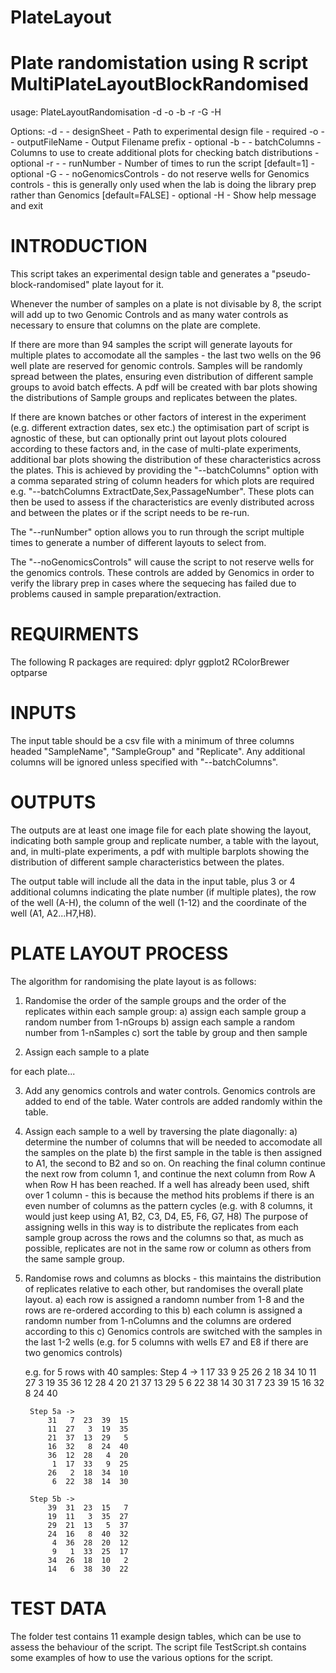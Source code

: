 # PlateLayout
Plate randomistation using R script MultiPlateLayoutBlockRandomised
===================================================================

usage:
PlateLayoutRandomisation -d <designSheet> -o <outputFile> -b <batchColumnHeaders> -r <NumberOfRuns> -G -H 

Options:
    -d - <string>  - designSheet - Path to experimental design file - required
    -o - <string>  - outputFileName - Output Filename prefix - optional
    -b - <string>  - batchColumns - Columns to use to create additional plots for checking batch distributions - optional
    -r - <integer> - runNumber - Number of times to run the script [default=1] - optional
    -G - <FLAG>    - noGenomicsControls - do not reserve wells for Genomics controls - this is generally only used when the lab is doing the library prep rather than Genomics [default=FALSE] - optional
    -H - Show help message and exit

INTRODUCTION
============
This script takes an experimental design table and generates a "pseudo-block-randomised" plate layout for it. 

Whenever the number of samples on a plate is not divisable by 8, the script will add up to two Genomic Controls and as many water controls as necessary to ensure that columns on the plate are complete.

If there are more than 94 samples the script will generate layouts for multiple plates to accomodate all the samples - the last two wells on the 96 well plate are reserved for genomic controls. Samples will be randomly spread between the plates, ensuring even distribution of different sample groups to avoid batch effects. A pdf will be created with bar plots showing the distributions of Sample groups and replicates between the plates.

If there are known batches or other factors of interest in the experiment (e.g. different extraction dates, sex etc.) the optimisation part of script is agnostic of these, but can optionally print out layout plots coloured according to these factors and, in the case of multi-plate experiments, additional bar plots showing the distribution of these characteristics across the plates. This is achieved by providing the "--batchColumns" option with a comma separated string of column headers for which plots are required e.g. "--batchColumns ExtractDate,Sex,PassageNumber". These plots can then be used to assess if the characteristics are evenly distributed across and between the plates or if the script needs to be re-run. 

The "--runNumber" option allows you to run through the script multiple times to generate a number of different layouts to select from.

The "--noGenomicsControls" will cause the script to not reserve wells for the genomics controls. These controls are added by Genomics in order to verify the library prep in cases where the sequecing has failed due to problems caused in sample preparation/extraction. 

REQUIRMENTS
===========
The following R packages are required:
    dplyr
    ggplot2
    RColorBrewer
    optparse

INPUTS
======
The input table should be a csv file with a minimum of three columns headed "SampleName", "SampleGroup" and "Replicate". Any additional columns will be ignored unless specified with "--batchColumns".

OUTPUTS
=======
The outputs are at least one image file for each plate showing the layout, indicating both sample group and replicate number, a table with the layout, and, in multi-plate experiments, a pdf with multiple barplots showing the distribution of different sample characteristics between the plates.

The output table will include all the data in the input table, plus 3 or 4 additional columns indicating the plate number (if multiple plates), the row of the well (A-H), the column of the well (1-12) and the coordinate of the well (A1, A2...H7,H8).

PLATE LAYOUT PROCESS
====================
The algorithm for randomising the plate layout is as follows:

1) Randomise the order of the sample groups and the order of the replicates within each sample group:
    a) assign each sample group a random number from 1-nGroups
    b) assign each sample a random number from 1-nSamples
    c) sort the table by group and then sample

2) Assign each sample to a plate

 for each plate...

3) Add any genomics controls and water controls. Genomics controls are added to end of the table. Water controls are added randomly within the table.

4) Assign each sample to a well by traversing the plate diagonally:
    a) determine the number of columns that will be needed to accomodate all the samples on the plate
    b) the first sample in the table is then assigned to A1, the second to B2 and so on. On reaching the final column continue the next row from column 1, and continue the next column from Row A when Row H has been reached. 
       If a well has already been used, shift over 1 column - this is because the method hits problems if there is an even number of columns as the pattern cycles (e.g. with 8 columns, it would just keep using A1, B2, C3, D4, E5, F6, G7, H8)
   The purpose of assigning wells in this way is to distribute the replicates from each sample group across the rows and the columns so that, as much as possible, replicates are not in the same row or column as others from the same sample group.

5) Randomise rows and columns as blocks - this maintains the distribution of replicates relative to each other, but randomises the overall plate layout.
    a) each row is assigned a randomn number from 1-8 and the rows are re-ordered according to this
    b) each column is assigned a randomn number from 1-nColumns and the columns are ordered according to this
    c) Genomics controls are switched with the samples in the last 1-2 wells (e.g. for 5 columns with wells E7 and E8 if there are two genomics controls)

    e.g. for 5 rows with 40 samples:
        Step 4 ->
             1  17  33   9  25
            26   2  18  34  10
            11  27   3  19  35
            36  12  28   4  20
            21  37  13  29   5
             6  22  38  14  30
            31   7  23  39  15
            16  32   8  24  40

        Step 5a ->
            31   7  23  39  15
            11  27   3  19  35
            21  37  13  29   5
            16  32   8  24  40
            36  12  28   4  20
             1  17  33   9  25
            26   2  18  34  10
             6  22  38  14  30

        Step 5b ->
            39  31  23  15   7
            19  11   3  35  27
            29  21  13   5  37
            24  16   8  40  32
             4  36  28  20  12
             9   1  33  25  17
            34  26  18  10   2
            14   6  38  30  22

TEST DATA
=========

The folder test contains 11 example design tables, which can be use to assess the behaviour of the script. The script file TestScript.sh contains some examples of how to use the various options for the script.
